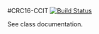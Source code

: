 #CRC16-CCIT
[![Build Status](https://travis-ci.org/jkobus/crc16-ccit.png?branch=master)](https://travis-ci.org/jkobus/crc16-ccit)

See class documentation.